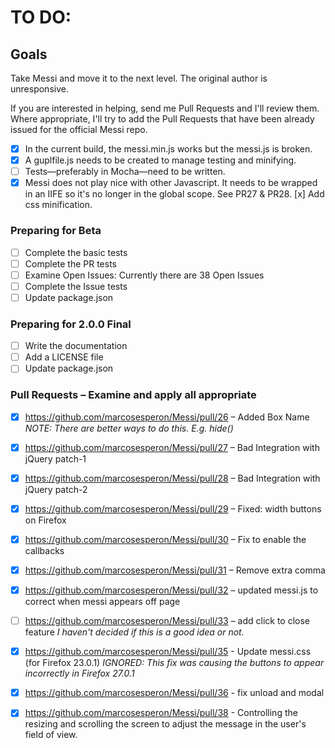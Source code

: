 TO DO:
======

Goals
-----

Take Messi and move it to the next level.  The original author is unresponsive.

If you are interested in helping, send me Pull Requests and I'll
review them.  Where appropriate, I'll try to add the Pull Requests
that have been already issued for the official Messi repo.

* [x] In the current build, the messi.min.js works but the messi.js is broken.
* [x] A guplfile.js needs to be created to manage testing and minifying.
* [ ] Tests—preferably in Mocha—need to be written.
* [x] Messi does not play nice with other Javascript.  It needs to be wrapped in an IIFE so it's no longer in the
  global scope. See PR27 & PR28. 
  [x] Add css minification.

### Preparing for Beta
* [ ] Complete the basic tests
* [ ] Complete the PR tests
* [ ] Examine Open Issues: Currently there are 38 Open Issues
* [ ] Complete the Issue tests
* [ ] Update package.json

### Preparing for 2.0.0 Final
* [ ] Write the documentation
* [ ] Add a LICENSE file
* [ ] Update package.json

### Pull Requests – Examine and apply all appropriate 
* [x] https://github.com/marcosesperon/Messi/pull/26 – Added Box Name _NOTE: There are better ways to do this. E.g. hide()_
* [x] https://github.com/marcosesperon/Messi/pull/27 – Bad Integration with jQuery patch-1
* [x] https://github.com/marcosesperon/Messi/pull/28 – Bad Integration with jQuery patch-2
* [x] https://github.com/marcosesperon/Messi/pull/29 – Fixed: width buttons on Firefox
* [x] https://github.com/marcosesperon/Messi/pull/30 – Fix to enable the callbacks
* [x] https://github.com/marcosesperon/Messi/pull/31 – Remove extra comma
* [x] https://github.com/marcosesperon/Messi/pull/32 – updated messi.js to correct when messi appears off page
* [ ] https://github.com/marcosesperon/Messi/pull/33 – add click to close feature _I haven't decided if this is a good idea or not._

* [x] https://github.com/marcosesperon/Messi/pull/35 - Update messi.css (for Firefox 23.0.1) _IGNORED: This fix was causing the buttons to appear incorrectly in Firefox 27.0.1_
* [x] https://github.com/marcosesperon/Messi/pull/36 - fix unload and modal
* [x] https://github.com/marcosesperon/Messi/pull/38 - Controlling the resizing and scrolling the screen to adjust the message in the user's field of view.

